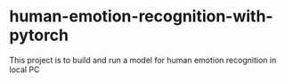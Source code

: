 # human-emotion-recognition-with-pytorch
This project is to build and run a model for human emotion recognition in local PC 
